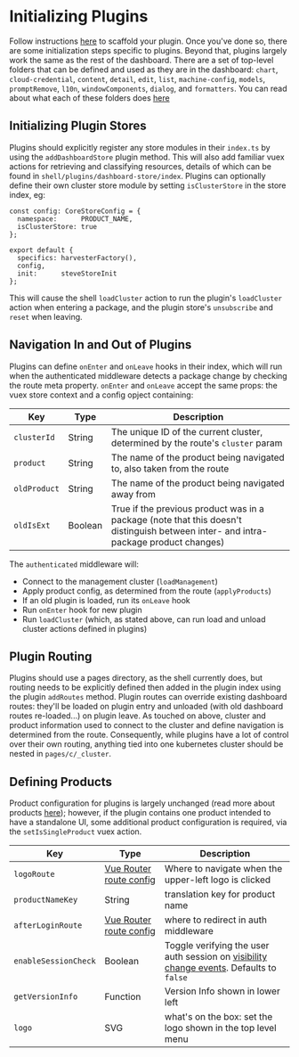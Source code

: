 # Initializing Plugins
Follow instructions [here](./plugins-getting-started.md) to scaffold your plugin. Once you've done so, there are some initialization steps specific to plugins. Beyond that, plugins largely work the same as the rest of the dashboard. There are a set of top-level folders that can be defined and used as they are in the dashboard: `chart`, `cloud-credential`, `content`, `detail`, `edit`, `list`, `machine-config`, `models`, `promptRemove`, `l10n`, `windowComponents`, `dialog`, and `formatters`. You can read about what each of these folders does [here](../code-base-works/directory-structure.md)


## Initializing Plugin Stores
Plugins should explicitly register any store modules in their `index.ts` by using the `addDashboardStore` plugin method. This will also add familiar vuex actions for retrieving and classifying resources, details of which can be found in `shell/plugins/dashboard-store/index`.
Plugins can optionally define their own cluster store module by setting `isClusterStore` in the store index, eg:
```
const config: CoreStoreConfig = {
  namespace:      PRODUCT_NAME,
  isClusterStore: true
};

export default {
  specifics: harvesterFactory(),
  config,
  init:      steveStoreInit
};
```

This will cause the shell `loadCluster` action to run the plugin's `loadCluster` action when entering a package, and the plugin store's `unsubscribe` and `reset` when leaving. 

## Navigation In and Out of Plugins
Plugins can define `onEnter` and `onLeave` hooks in their index, which will run when the authenticated middleware detects a package change by checking the route meta property. `onEnter` and `onLeave` accept the same props: the vuex store context and a config opject containing: 

| Key | Type | Description |
|---|---|---|
|`clusterId`| String | The unique ID of the current cluster, determined by the route's `cluster` param |
|`product`| String | The name of the product being navigated to, also taken from the route |
|`oldProduct`| String | The name of the product being navigated away from |
|`oldIsExt`| Boolean | True if the previous product was in a package (note that this doesn't distinguish between inter- and intra-package product changes) |

The `authenticated` middleware will:
* Connect to the management cluster (`loadManagement`)
* Apply product config, as determined from the route (`applyProducts`)
* If an old plugin is loaded, run its `onLeave` hook
* Run `onEnter` hook for new plugin 
* Run `loadCluster` (which, as stated above, can run load and unload cluster actions defined in plugins)


## Plugin Routing
Plugins should use a pages directory, as the shell currently does, but routing needs to be explicitly defined then added in the plugin index using the plugin `addRoutes` method. Plugin routes can override existing dashboard routes: they'll be loaded on plugin entry and unloaded (with old dashboard routes re-loaded...) on plugin leave. As touched on above, cluster and product information used to connect to the cluster and define navigation is determined from the route. Consequently, while plugins have a lot of control over their own routing, anything tied into one kubernetes cluster should be nested in `pages/c/_cluster`.


## Defining Products
Product configuration for plugins is largely unchanged (read more about products [here](../products-and-navigation.md)); however, if the plugin contains one product intended to have a standalone UI, some additional product configuration is required, via the `setIsSingleProduct` vuex action.

| Key | Type | Description |
| --- | --- | --- |
| `logoRoute` | [Vue Router route config](https://v3.router.vuejs.org/api/#routes) |  Where to navigate when the upper-left logo is clicked |
| `productNameKey` | String | translation key for product name
| `afterLoginRoute` | [Vue Router route config](https://v3.router.vuejs.org/api/#routes) | where to redirect in auth middleware
| `enableSessionCheck` | Boolean | Toggle verifying the user auth session on [visibility change events](https://developer.mozilla.org/en-US/docs/Web/API/Document/visibilitychange_event). Defaults to `false`
| `getVersionInfo` | Function | Version Info shown in lower left 
| `logo` | SVG | what's on the box: set the logo shown in the top level menu